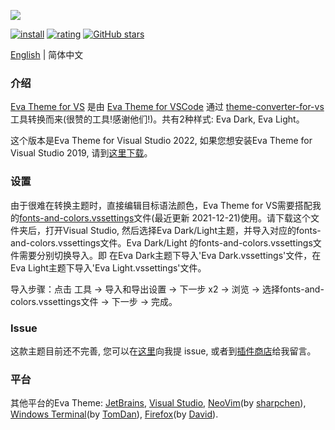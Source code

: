 <p style="display:flex;flex-flow:row nowrap;width:100%;"><img src="https://raw.githubusercontent.com/fisheva/Eva-Theme/master/Visual%20Studio/screenshots/Eva%20Theme.png" referrerpolicy="no-referrer" style="max-width:100%;"></p>

[![install](https://img.shields.io/vscode-marketplace/i/fisheva.Eva-Theme-vs.svg?style=flat-flat)](https://marketplace.visualstudio.com/items?itemName=fisheva.Eva-Theme-vs) [![rating](https://img.shields.io/visual-studio-marketplace/r/fisheva.Eva-Theme-vs.svg?style=flat)](https://marketplace.visualstudio.com/items/fisheva.Eva-Theme-vs) [![GitHub stars](https://img.shields.io/github/stars/fisheva/Eva-Theme-vs.svg?style=social&label=Star&maxAge=2592000)](https://github.com/fisheva/Eva-Theme-vs)

<a title="Go to the English README." href="https://github.com/fisheva/Eva-Theme/blob/master/Visual%20Studio/README.md" target="_blank">English</a> | 简体中文

### 介绍

<a title="Go to the marketplace page of Eva Theme for VS." href="https://marketplace.visualstudio.com/items?itemName=fisheva.eva-theme-vs" target="_blank">Eva Theme for VS</a> 是由 [Eva Theme for VSCode](https://marketplace.visualstudio.com/items?itemName=fisheva.eva-theme) 通过 <a title="去到theme-converter-for-vs项目页面。" href="https://github.com/microsoft/theme-converter-for-vs" target="_blank">theme-converter-for-vs</a>工具转换而来(很赞的工具!感谢他们!)。共有2种样式: Eva Dark, Eva Light。

这个版本是Eva Theme for Visual Studio 2022, 如果您想安装Eva Theme for Visual Studio 2019, 请到<a href="https://github.com/fisheva/Eva-Theme/blob/master/Visual%20Studio/VSIX%20Project/2019/bin/Release/2019.vsix" target="_blank">这里下载</a>。

### 设置

由于很难在转换主题时，直接编辑目标语法颜色，Eva Theme for VS需要搭配我的<a href="https://github.com/fisheva/Eva-Theme/tree/master/Visual%20Studio/Fonts%20and%20Colors" target="_blank">fonts-and-colors.vssettings</a>文件(最近更新 2021-12-21)使用。请下载这个文件夹后，打开Visual Studio, 然后选择Eva Dark/Light主题，并导入对应的fonts-and-colors.vssettings文件。Eva Dark/Light 的fonts-and-colors.vssettings文件需要分别切换导入。即 在Eva Dark主题下导入'Eva Dark.vssettings'文件，在Eva Light主题下导入'Eva Light.vssettings'文件。

导入步骤：点击 工具 → 导入和导出设置 → 下一步 x2 → 浏览 → 选择fonts-and-colors.vssettings文件 → 下一步 → 完成。

### Issue

这款主题目前还不完善, 您可以在<a href="https://github.com/fisheva/Eva-Theme-VS/issues" target="_blank">这里</a>向我提 issue, 或者到<a href="https://marketplace.visualstudio.com/items?itemName=fisheva.Eva-Theme-vs&ssr=false#review-details" target="_blank">插件商店</a>给我留言。


### 平台

其他平台的Eva Theme: [JetBrains](https://plugins.jetbrains.com/plugin/26338-eva-theme), [Visual Studio](https://marketplace.visualstudio.com/items?itemName=fisheva.eva-theme-vs), [NeoVim](https://github.com/sharpchen/Eva-Theme.nvim)(by [sharpchen](https://github.com/sharpchen)),  [Windows Terminal](https://github.com/TomDan-GodsHand/Eva-themes)(by [TomDan](https://github.com/TomDan-GodsHand)), [Firefox](https://addons.mozilla.org/en-US/firefox/addon/eva-dark/)(by [David](https://github.com/hmnd)).

<!-- <a href="https://github.com/fisheva/Eva-Theme/blob/master/Visual%20Studio/documents/How%20to%20make%20Eva%20Theme%20for%20VS%20better_CN.md" target="_blank">如何使Eva Theme更好?</a> -->

<!-- ### 赞助

- 在Patreon或Open Collective上每月赞助
- 通过微信、支付宝或PayPal打赏(一次性) -->